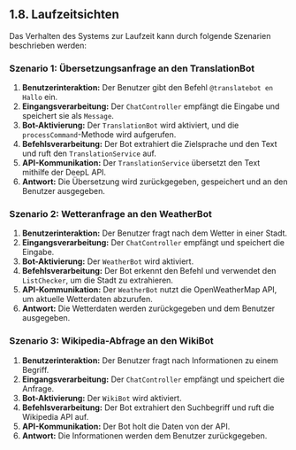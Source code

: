 ## 1.8. Laufzeitsichten

Das Verhalten des Systems zur Laufzeit kann durch folgende Szenarien beschrieben werden:

### Szenario 1: Übersetzungsanfrage an den TranslationBot
1. **Benutzerinteraktion:** Der Benutzer gibt den Befehl `@translatebot en Hallo` ein.
2. **Eingangsverarbeitung:** Der `ChatController` empfängt die Eingabe und speichert sie als `Message`.
3. **Bot-Aktivierung:** Der `TranslationBot` wird aktiviert, und die `processCommand`-Methode wird aufgerufen.
4. **Befehlsverarbeitung:** Der Bot extrahiert die Zielsprache und den Text und ruft den `TranslationService` auf.
5. **API-Kommunikation:** Der `TranslationService` übersetzt den Text mithilfe der DeepL API.
6. **Antwort:** Die Übersetzung wird zurückgegeben, gespeichert und an den Benutzer ausgegeben.

### Szenario 2: Wetteranfrage an den WeatherBot
1. **Benutzerinteraktion:** Der Benutzer fragt nach dem Wetter in einer Stadt.
2. **Eingangsverarbeitung:** Der `ChatController` empfängt und speichert die Eingabe.
3. **Bot-Aktivierung:** Der `WeatherBot` wird aktiviert.
4. **Befehlsverarbeitung:** Der Bot erkennt den Befehl und verwendet den `ListChecker`, um die Stadt zu extrahieren.
5. **API-Kommunikation:** Der `WeatherBot` nutzt die OpenWeatherMap API, um aktuelle Wetterdaten abzurufen.
6. **Antwort:** Die Wetterdaten werden zurückgegeben und dem Benutzer ausgegeben.

### Szenario 3: Wikipedia-Abfrage an den WikiBot
1. **Benutzerinteraktion:** Der Benutzer fragt nach Informationen zu einem Begriff.
2. **Eingangsverarbeitung:** Der `ChatController` empfängt und speichert die Anfrage.
3. **Bot-Aktivierung:** Der `WikiBot` wird aktiviert.
4. **Befehlsverarbeitung:** Der Bot extrahiert den Suchbegriff und ruft die Wikipedia API auf.
5. **API-Kommunikation:** Der Bot holt die Daten von der API.
6. **Antwort:** Die Informationen werden dem Benutzer zurückgegeben.
